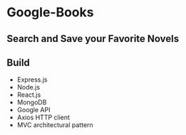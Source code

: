 # Google-Books

## Search and Save your Favorite Novels

## Build 
* Express.js 
* Node.js
* React.js
* MongoDB
* Google API
* Axios HTTP client 
* MVC architectural pattern 
